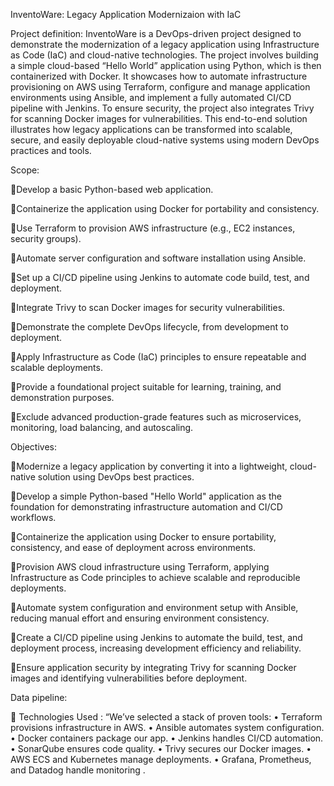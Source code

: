 
InventoWare: Legacy Application Modernizaion with IaC

Project definition:
InventoWare is a DevOps-driven project designed to demonstrate the modernization of a legacy application using Infrastructure as Code (IaC) and cloud-native technologies. The project involves building a simple cloud-based “Hello World” application using Python, which is then containerized with Docker. It showcases how to automate infrastructure provisioning on AWS using Terraform, configure and manage application environments using Ansible, and implement a fully automated CI/CD pipeline with Jenkins. To ensure security, the project also integrates Trivy for scanning Docker images for vulnerabilities. This end-to-end solution illustrates how legacy applications can be transformed into scalable, secure, and easily deployable cloud-native systems using modern DevOps practices and tools.

Scope:

Develop a basic Python-based web application.

Containerize the application using Docker for portability and consistency.

Use Terraform to provision AWS infrastructure (e.g., EC2 instances, security groups).

Automate server configuration and software installation using Ansible.

Set up a CI/CD pipeline using Jenkins to automate code build, test, and deployment.

Integrate Trivy to scan Docker images for security vulnerabilities.

Demonstrate the complete DevOps lifecycle, from development to deployment.

Apply Infrastructure as Code (IaC) principles to ensure repeatable and scalable deployments.

Provide a foundational project suitable for learning, training, and demonstration purposes.

Exclude advanced production-grade features such as microservices, monitoring, load balancing, and autoscaling.

Objectives:

Modernize a legacy application by converting it into a lightweight, cloud-native solution using DevOps best practices.

Develop a simple Python-based "Hello World" application as the foundation for demonstrating infrastructure automation and CI/CD workflows.

Containerize the application using Docker to ensure portability, consistency, and ease of deployment across environments.

Provision AWS cloud infrastructure using Terraform, applying Infrastructure as Code principles to achieve scalable and reproducible deployments.

Automate system configuration and environment setup with Ansible, reducing manual effort and ensuring environment consistency.

Create a CI/CD pipeline using Jenkins to automate the build, test, and deployment process, increasing development efficiency and reliability.

Ensure application security by integrating Trivy for scanning Docker images and identifying vulnerabilities before deployment.

Data pipeline:

 Technologies Used :
“We’ve selected a stack of proven tools: 
• Terraform provisions infrastructure in AWS. 
• Ansible automates system configuration. 
• Docker containers package our app. 
• Jenkins handles CI/CD automation. 
• SonarQube ensures code quality. 
• Trivy secures our Docker images. 
• AWS ECS and Kubernetes manage deployments. 
• Grafana, Prometheus, and Datadog handle monitoring
.
